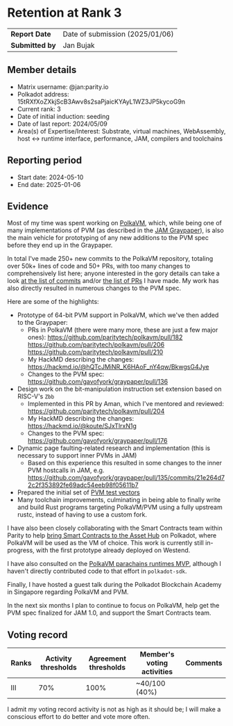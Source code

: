 # Retention at Rank 3

|                  |                                 |
| ---------------- | ------------------------------- |
| **Report Date**  | Date of submission (2025/01/06) |
| **Submitted by** | Jan Bujak                       |

## Member details

- Matrix username: @jan:parity.io
- Polkadot address: 15tRXfXoZXkjScB3Awv8s2saPjaicKYAyL1WZ3JP5kycoG9n
- Current rank: 3
- Date of initial induction: seeding
- Date of last report: 2024/05/09
- Area(s) of Expertise/Interest: Substrate, virtual machines, WebAssembly, host <-> runtime interface, performance, JAM, compilers and toolchains

## Reporting period

- Start date: 2024-05-10
- End date: 2025-01-06

## Evidence

Most of my time was spent working on [PolkaVM](https://github.com/paritytech/polkavm), which, while being one of many implementations
of PVM (as described in the [JAM Graypaper](https://graypaper.com)), is also the main vehicle for prototyping of any new additions
to the PVM spec before they end up in the Graypaper.

In total I've made 250+ new commits to the PolkaVM repository, totaling over 50k+ lines of code and 50+ PRs, with too many changes
to comprehensively list here; anyone interested in the gory details can take a look [at the list of commits](https://github.com/paritytech/polkavm/commits?author=koute)
and/or [the list of PRs](https://github.com/paritytech/polkavm/pulls?q=is%3Apr+author%3Akoute) I have made. My work has also directly
resulted in numerous changes to the PVM spec.

Here are some of the highlights:

- Prototype of 64-bit PVM support in PolkaVM, which we've then added to the Graypaper:
  - PRs in PolkaVM (there were many more, these are just a few major ones): https://github.com/paritytech/polkavm/pull/182 https://github.com/paritytech/polkavm/pull/206 https://github.com/paritytech/polkavm/pull/210
  - My HackMD describing the changes: https://hackmd.io/@hQTcJMiNR_K6HAoF_nY4qw/BkwgsG4Jye
  - Changes to the PVM spec: https://github.com/gavofyork/graypaper/pull/136
- Design work on the bit-manipulation instruction set extension based on RISC-V's `Zbb`
  - Implemented in this PR by Aman, which I've mentored and reviewed: https://github.com/paritytech/polkavm/pull/204
  - My HackMD describing the changes: https://hackmd.io/@koute/SJxTlrxN1g
  - Changes to the PVM spec: https://github.com/gavofyork/graypaper/pull/176
- Dynamic page faulting-related research and implementation (this is necessary to support inner PVMs in JAM)
  - Based on this experience this resulted in some changes to the inner PVM hostcalls in JAM, e.g. https://github.com/gavofyork/graypaper/pull/135/commits/21e264d72c2f353892fe69adc54eeb98f05611b7
- Prepared the initial set of [PVM test vectors](https://github.com/w3f/jamtestvectors/pull/3)
- Many toolchain improvements, culminating in being able to finally write and build Rust programs targeting PolkaVM/PVM using a fully upstream rustc, instead of having to use a custom fork.

I have also been closely collaborating with the Smart Contracts team within Parity to help [bring Smart Contracts to the Asset Hub](https://forum.polkadot.network/t/contracts-on-assethub-roadmap/9513)
on Polkadot, where PolkaVM will be used as the VM of choice. This work is currently still in-progress, with the first prototype already deployed on Westend.

I have also consulted on the [PolkaVM parachains runtimes MVP](https://github.com/paritytech/polkadot-sdk/pull/6704), although I haven't directly contributed code to that effort in `polkadot-sdk`.

Finally, I have hosted a guest talk during the Polkadot Blockchain Academy in Singapore regarding PolkaVM and PVM.

In the next six months I plan to continue to focus on PolkaVM, help get the PVM spec finalized for JAM 1.0, and support the Smart Contracts team.

## Voting record

|  Ranks | Activity thresholds | Agreement thresholds | Member's voting activities | Comments |
|--------|---------------------|----------------------|----------------------------|----------|
|   III  |        70%          |         100%         |       ~40/100 (40%)        |          |

I admit my voting record activity is not as high as it should be; I will make a conscious effort to do better and vote more often.

